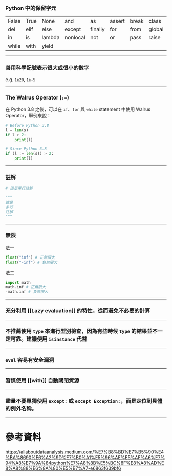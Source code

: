### Python 中的保留字元

|   |   |   |   |   |   |   |   |   |   |
|---|---|---|---|---|---|---|---|---|---|
|False|True|None|and|as|assert|break|class|continue|def|
|del|elif|else|except|finally|for|from|global|if|import|
|in|is|lambda|nonlocal|not|or|pass|raise|return|try|
|while|with|yield|

---

### 善用科學記號表示很大或很小的數字

e.g. `1e20`, `1e-5`

---

### The Walrus Operator (`:=`)

在 Python 3.8 之後，可以在 `if`、`for` 與 `while` statement 中使用 Walrus Operator，舉例來說：

```Python
# Before Python 3.8
l = len(s)
if l > 2:
    print(l)

# Since Python 3.8
if (l := len(s)) > 2:
    print(l)
```

---

### 註解

```Python
# 這是單行註解

"""
這是
多行
註解
"""
```

---

### 無限

法一

```Python
float("inf") # 正無限大
float("-inf") # 負無限大
```

法二

```Python
import math
math.inf # 正無限大
-math.inf # 負無限大
```

---

### 充分利用 [[Lazy evaluation]] 的特性，從而避免不必要的計算

---

### 不推薦使用 `type` 來進行型別檢查，因為有些時候 `type` 的結果並不一定可靠。建議使用 `isinstance` 代替

---

### `eval` 容易有安全漏洞

---

### 習慣使用 [[with]] 自動關閉資源

---

### 盡量不要單獨使用 `except:` 或 `except Exception:`，而是定位到具體的例外名稱。

---

# 參考資料

<https://allaboutdataanalysis.medium.com/%E7%B8%BD%E7%B5%90%E4%BA%8690%E6%A2%9D%E7%B0%A1%E5%96%AE%E5%AF%A6%E7%94%A8%E7%9A%84python%E7%A8%8B%E5%BC%8F%E8%A8%AD%E8%A8%88%E6%8A%80%E5%B7%A7-e6863f639bf6>